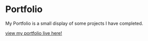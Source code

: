 # Portfolio
My Portfolio is a small display of some projects I have completed. 

[view my portfolio live here!](https://mcfulmer13.github.io/Portfolio/index.html)
